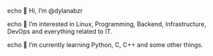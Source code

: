 echo 👋 Hi, I’m @dylanabzr

echo 👀 I’m interested in Linux, Programming, Backend, Infrastructure, DevOps and everything related to IT.

echo 🌱 I’m currently learning Python, C, C++ and some other things. 
